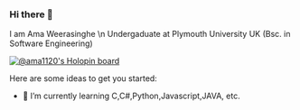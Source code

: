### Hi there 👋
I am Ama Weerasinghe \n
Undergaduate at Plymouth University UK (Bsc. in Software Engineering)

[![@ama1120's Holopin board](https://holopin.me/ama1120)](https://holopin.io/@ama1120)


Here are some ideas to get you started:

- 🌱 I’m currently learning C,C#,Python,Javascript,JAVA, etc. 

